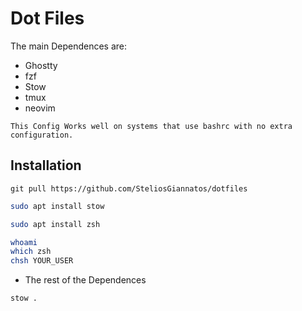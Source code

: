 # Dot Files

The main Dependences are:

- Ghostty
- fzf
- Stow
- tmux
- neovim

`This Config Works well on systems that use bashrc with no extra configuration.`

## Installation

```git
git pull https://github.com/SteliosGiannatos/dotfiles
```

```bash
sudo apt install stow
```

```bash
sudo apt install zsh
```

```bash
whoami
which zsh
chsh YOUR_USER
```

- The rest of the Dependences

```bash
stow .
```
